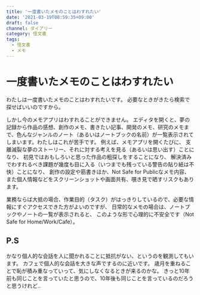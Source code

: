 ```yaml
---
title: '一度書いたメモのことはわすれたい'
date: '2021-03-19T08:59:35+09:00'
draft: false
channel: ダイアリー
category: 怪文書
tags:
  - 怪文書
  - メモ
---
```

# 一度書いたメモのことはわすれたい

わたしは一度書いたメモのことはわすれたいです。
必要なときがきたら検索で探せばいいのですから。

しかし今のメモアプリはわすれることができません。
エディタを開くと、夢の記録から作品の感想、創作のメモ、書きたい記事、開発のメモ、研究のメモまで、色んなジャンルのノート（あるいはノートブックの名前）が一覧表示されてしまいます。わたしはこれが苦手です。
例えば、メモアプリを開くたびに、
支離滅裂な夢のストーリー、それに対する考えを見る（あるいは思い出す）ことになり、
初見ではおもしろいと思った作品の粗探しをすることになり、
解決済みでわすれるべき課題が幾度も目に入る（いつまでも残っている警告の貼り紙は不快）ことになり、
創作の設定や筋書きほか、Not Safe for Publicなメモ内容、また個人情報などをスクリーンショットや画面共有、覗き見で晒すリスクもあります。

業務ならば大抵の場合、作業目的（タスク）がはっきりしているので、必要な情報にすぐアクセスできた方がよいのですが、
日常的なメモの場合は、ノートブックやノートの一覧が表示されると、
このような形で心理的に不安全です（Not Safe for Home/Work/Cafe）。

## P.S

かなり個人的な会話を人に聞かれることに抵抗がない、というのを観測してもいます。
カフェで個人的な会話を大きな声でするのに近いです。
歳月を重ねることで恥が積み重なっていって、気にしなくなるときが来るのかな。
きっと10年前も同じことを言っていたと思うので、10年後も同じことを言っているのだろうと思うけれど..
